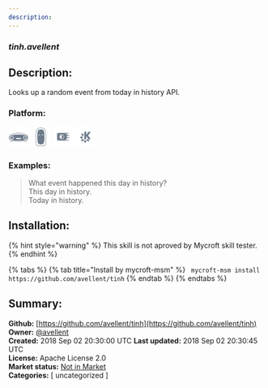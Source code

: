 ```yaml
---
description: 
---
```


### _tinh.avellent_  
## Description:  
Looks up a random event from today in history API.  
### Platform:  
 ![Mark I](../.gitbook/assets/mark-1-icon.png)  ![Mark II](../.gitbook/assets/mark-2-icon.png)  ![Picroft](../.gitbook/assets/picroft-icon.png)  ![plasmoid](../.gitbook/assets/kde.png)   
### Examples:  
> What event happened this day in history?  
> This day in history.  
> Today in history.  
  
## Installation:  
{% hint style="warning" %}
This skill is not aproved by Mycroft skill tester.
{% endhint %}
    
{% tabs %}
{% tab title="Install by mycroft-msm" %}
``` mycroft-msm install https://github.com/avellent/tinh```
{% endtab %}
  {% endtabs %}
    
## Summary:  
**Github:** [https://github.com/avellent/tinh](https://github.com/avellent/tinh)  
**Owner:** [@avellent](https://github.com/avellent)  
**Created:** 2018 Sep 02 20:30:00 UTC  **Last updated:** 2018 Sep 02 20:30:45 UTC  
**License:** Apache License 2.0  
**Market status:** [Not in Market](https://market.mycroft.ai/skill/)  
**Categories:** [ uncategorized ]   
